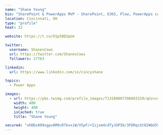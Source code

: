 ```yaml
---
name: "Shane Young"
bio: "SharePoint & PowerApps MVP - SharePoint, O365, Flow, PowerApps consulting? @PowerApps911 | Pure Snark? You found it."
location: Cincinnati, OH
type: "profile"
heat: 32

website: https://t.co/91p5BQ3pUe

twitter:
  username: ShanesCows
  url: https://twitter.com/ShanesCows
  followers: 17763

linkedin:
  url: https://www.linkedin.com/in/cincyshane

topics:
  - Power Apps

images:
  - url: https://pbs.twimg.com/profile_images/713100007398883329/qUzvsvQ3_400x400.jpg
    width: 400
    height: 400
    isCached: true
    title: "Shane Young"

secured: "vhDDzA99xgpvAM9cR7kvxiW/V5pF/+Iijzm4cdTyJGPI6/3FDRqcGt8IWbU55+zeELKxsB7VT3FAYKuH9cpUK88YkK14syuC/Q5LrLv3pEPb4dObUKYqIxtUpeJd0N3W3E0TkLcek79KuUPxU68DNxsKQg5kgVCJ0Dbl8VrWhbqC0SJkO0YLVVQb2XQ/4AGczRvYWPweZw1ox5768pYl1z1rl32UY9bsAxtTcNZdksv/iBX3HDQb9NGm6IfwScHWMMgOUBCo6Top/FwSkbqm2eVjNMgIhrWcQsME6y6HJ0KhcK4hzrvLWw9w1RXaEqFGBIxPQlUMFExPISObMwYnrTnsV7Li8OOwG/do6tUeoG+5kp1fdonb6QD+2inXqo2NgTd3itDhgPM1+sk/4Bz7NJsE5CKfoy7Jfe2gjyLjaVw=;/cFr8Aliv5VdbnNFaZi5cw=="
---
```


